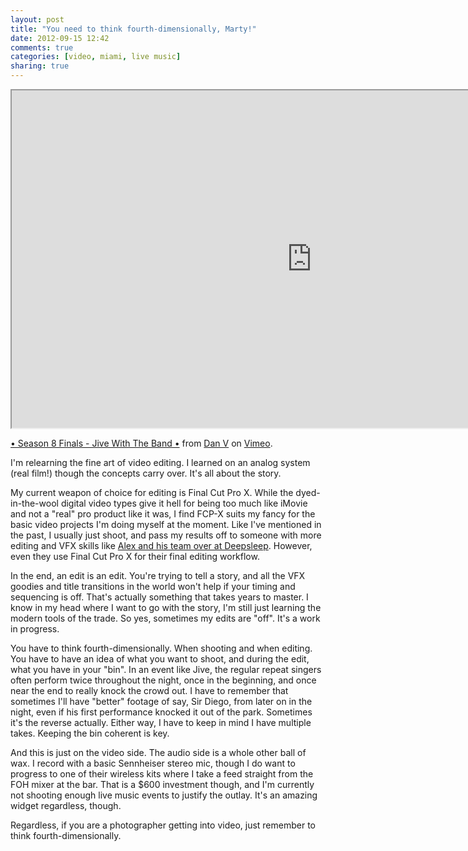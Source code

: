 ```yaml
---
layout: post
title: "You need to think fourth-dimensionally, Marty!"
date: 2012-09-15 12:42
comments: true
categories: [video, miami, live music]
sharing: true
---
```

<iframe src="http://player.vimeo.com/video/49508063" width="960" height="540" frameborder="1" webkitAllowFullScreen mozallowfullscreen allowFullScreen></iframe> <p><a href="http://vimeo.com/49508063">• Season 8 Finals - Jive With The Band •</a> from <a href="http://vimeo.com/dvdigital">Dan V</a> on <a href="http://vimeo.com">Vimeo</a>.</p>

I'm relearning the fine art of video editing. I learned on an analog system (real film!) though the concepts carry over. It's all about the story.

<!-- more -->

My current weapon of choice for editing is Final Cut Pro X. While the dyed-in-the-wool digital video types give it hell for being too much like iMovie and not a "real" pro product like it was, I find FCP-X suits my fancy for the basic video projects I'm doing myself at the moment. Like I've mentioned in the past, I usually just shoot, and pass my results off to someone with more editing and VFX skills like <a href="http://deepsleepstudio.com/">Alex and his team over at Deepsleep</a>. However, even they use Final Cut Pro X for their final editing workflow.

In the end, an edit is an edit. You're trying to tell a story, and all the VFX goodies and title transitions in the world won't help if your timing and sequencing is off. That's actually something that takes years to master. I know in my head where I want to go with the story, I'm still just learning the modern tools of the trade. So yes, sometimes my edits are "off". It's a work in progress. 

You have to think fourth-dimensionally. When shooting and when editing. You have to have an idea of what you want to shoot, and during the edit, what you have in your "bin". In an event like Jive, the regular repeat singers often perform twice throughout the night, once in the beginning, and once near the end to really knock the crowd out. I have to remember that sometimes I'll have "better" footage of say, Sir Diego, from later on in the night, even if his first performance knocked it out of the park. Sometimes it's the reverse actually. Either way, I have to keep in mind I have multiple takes. Keeping the bin coherent is key. 

And this is just on the video side. The audio side is a whole other ball of wax. I record with a basic Sennheiser stereo mic, though I do want to progress to one of their wireless kits where I take a feed straight from the FOH mixer at the bar. That is a $600 investment though, and I'm currently not shooting enough live music events to justify the outlay. It's an amazing widget regardless, though.

Regardless, if you are a photographer getting into video, just remember to think fourth-dimensionally. 

